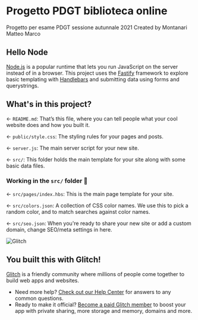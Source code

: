 # Progetto PDGT biblioteca online
Progetto per esame PDGT sessione autunnale 2021
Created by Montanari Matteo Marco

## Hello Node

[Node.js](https://nodejs.org/en/about/) is a popular runtime that lets you run JavaScript on the server instead of in a browser. This project uses the [Fastify](https://www.fastify.io/) framework to explore basic templating with [Handlebars](https://handlebarsjs.com/) and submitting data using forms and querystrings.

## What's in this project?

← `README.md`: That’s this file, where you can tell people what your cool website does and how you built it.

← `public/style.css`: The styling rules for your pages and posts.

← `server.js`: The main server script for your new site.

← `src/`: This folder holds the main template for your site along with some basic data files.

### Working in the `src/` folder 📁

← `src/pages/index.hbs`: This is the main page template for your site.

← `src/colors.json`: A collection of CSS color names. We use this to pick a random color, and to match searches against color names.

← `src/seo.json`: When you're ready to share your new site or add a custom domain, change SEO/meta settings in here.

![Glitch](https://cdn.glitch.com/a9975ea6-8949-4bab-addb-8a95021dc2da%2FLogo_Color.svg?v=1602781328576)

## You built this with Glitch!

[Glitch](https://glitch.com) is a friendly community where millions of people come together to build web apps and websites.

- Need more help? [Check out our Help Center](https://help.glitch.com/) for answers to any common questions.
- Ready to make it official? [Become a paid Glitch member](https://glitch.com/pricing) to boost your app with private sharing, more storage and memory, domains and more.
